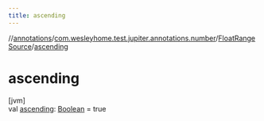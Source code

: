 ```yaml
---
title: ascending
---
```

//[annotations](../../../index.html)/[com.wesleyhome.test.jupiter.annotations.number](../index.html)/[FloatRangeSource](index.html)/[ascending](ascending.html)



# ascending



[jvm]\
val [ascending](ascending.html): [Boolean](https://kotlinlang.org/api/latest/jvm/stdlib/kotlin/-boolean/index.html) = true




